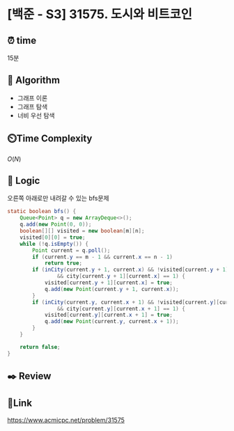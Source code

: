 # [백준 - S3] 31575. 도시와 비트코인

## ⏰ **time**

15분

## :pushpin: **Algorithm**

- 그래프 이론
- 그래프 탐색
- 너비 우선 탐색

## ⏲️**Time Complexity**

$O(N)$

## :round_pushpin: **Logic**
오른쪽 아래로만 내려갈 수 있는 bfs문제
```java
static boolean bfs() {
	Queue<Point> q = new ArrayDeque<>();
	q.add(new Point(0, 0));
	boolean[][] visited = new boolean[m][n];
	visited[0][0] = true;
	while (!q.isEmpty()) {
		Point current = q.poll();
		if (current.y == m - 1 && current.x == n - 1)
			return true;
		if (inCity(current.y + 1, current.x) && !visited[current.y + 1][current.x]
				&& city[current.y + 1][current.x] == 1) {
			visited[current.y + 1][current.x] = true;
			q.add(new Point(current.y + 1, current.x));
		}
		if (inCity(current.y, current.x + 1) && !visited[current.y][current.x + 1]
				&& city[current.y][current.x + 1] == 1) {
			visited[current.y][current.x + 1] = true;
			q.add(new Point(current.y, current.x + 1));
		}
	}

	return false;
}
```

## :black_nib: **Review**

## 📡**Link**

https://www.acmicpc.net/problem/31575
